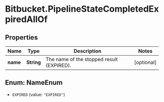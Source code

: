 # Bitbucket.PipelineStateCompletedExpiredAllOf

## Properties

Name | Type | Description | Notes
------------ | ------------- | ------------- | -------------
**name** | **String** | The name of the stopped result (EXPIRED). | [optional] 



## Enum: NameEnum


* `EXPIRED` (value: `"EXPIRED"`)




